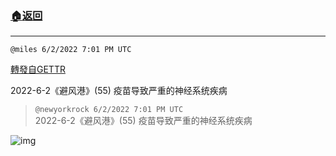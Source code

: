 ###  [:house:返回](README.md)
---


`@miles 6/2/2022 7:01 PM UTC`

[轉發自GETTR](https://gettr.com/post/p1cezaf60f5)

2022-6-2《避风港》(55)  疫苗导致严重的神经系统疾病

> `@newyorkrock 6/2/2022 7:01 PM UTC`<br/>2022-6-2《避风港》(55)  疫苗导致严重的神经系统疾病


![img](https://media.gettr.com/group9/origin/2022/05/31/19/0f6b1c09-d042-a300-497e-307ff77f178a/6383d6c383a688bc0ce747d8282e44b3.jpeg)
